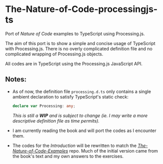 The-Nature-of-Code-processingjs-ts
==================================

Port of *Nature of Code* examples to TypeScript using Processing.js.

The aim of this port is to show a simple and concise usage of TypeScript with Processing.js. There is no overly complicated definition file and no complicated wrapping of Processing.js objects.

All codes are in TypeScript using the Processing.js JavaScript API.

Notes:
-----
- As of now, the definition file `processing.d.ts` only contains a single ambient declaration to satisfy TypeScript's static check:

    ```typescript
    declare var Processing: any;
    ```

    *This is still a **WIP** and is subject to change (ie. I may write a more descriptive definition file as time permits).*

- I am currently reading the book and will port the codes as I encounter them.

- The codes for the *Introduction* will be rewritten to match the *[The-Nature-of-Code-Examples](https://github.com/shiffman/The-Nature-of-Code-Examples/)* repo. Much of the initial version came from the book's text and my own answers to the exercises.